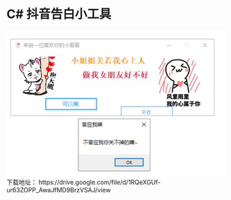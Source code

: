 # C# 抖音告白小工具

<img src="Screenshot 2021-04-05 115856.png"/>

<br/>
下载地址：
https://drive.google.com/file/d/1RQeXGUf-ur63ZOPP_AwaJfMD9BrzVSAJ/view
